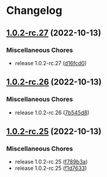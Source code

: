 # Changelog

## [1.0.2-rc.27](https://github.com/bowentan/test-workflow/compare/v1.0.2-rc.26...v1.0.2-rc.27) (2022-10-13)


### Miscellaneous Chores

* release 1.0.2-rc.27 ([d16fcd0](https://github.com/bowentan/test-workflow/commit/d16fcd00a2e34a903c9c0c793d64744e56da1617))

## [1.0.2-rc.26](https://github.com/bowentan/test-workflow/compare/v1.0.2-rc.25...v1.0.2-rc.26) (2022-10-13)


### Miscellaneous Chores

* release 1.0.2-rc.26 ([7b545d8](https://github.com/bowentan/test-workflow/commit/7b545d8d19258fd58588644c3264a8d03f6d2d7a))

## [1.0.2-rc.25](https://github.com/bowentan/test-workflow/compare/v1.0.2-rc.24...v1.0.2-rc.25) (2022-10-13)


### Miscellaneous Chores

* release 1.0.2-rc.25 ([f789b3a](https://github.com/bowentan/test-workflow/commit/f789b3a41d081fa160db22dc0fca752fa99dedcc))
* release 1.0.2-rc.25 ([f1d7633](https://github.com/bowentan/test-workflow/commit/f1d7633a9c737a61bf2847b87d2b1fa564ec770c))
